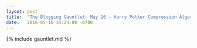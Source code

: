 ```yaml
---
layout: post
title:  "The Blogging Gauntlet: May 16 - Harry Potter Compression Algorithms"
date:   2016-05-16 14:24:00 -0700
---
```


{% include gauntlet.md %}

